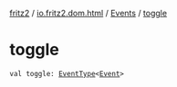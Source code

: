 [fritz2](../../index.md) / [io.fritz2.dom.html](../index.md) / [Events](index.md) / [toggle](./toggle.md)

# toggle

`val toggle: `[`EventType`](../-event-type/index.md)`<`[`Event`](https://kotlinlang.org/api/latest/jvm/stdlib/org.w3c.dom.events/-event/index.html)`>`
